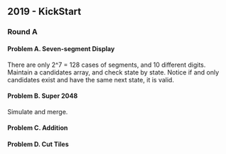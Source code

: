 ## 2019 - KickStart

### Round A

#### Problem A. Seven-segment Display

There are only 2^7 = 128 cases of segments, and 10 different digits. Maintain a candidates array, and check state by state. Notice if and only candidates exist and have the same next state, it is valid.

#### Problem B. Super 2048

Simulate and merge.

#### Problem C. Addition
#### Problem D. Cut Tiles
